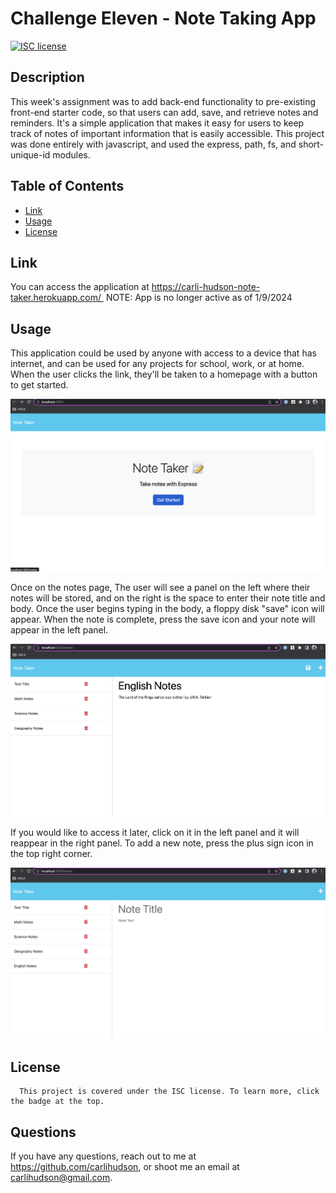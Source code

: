 #  Challenge Eleven - Note Taking App

  [![ISC license](https://img.shields.io/badge/License-ISC-blue.svg)](https://choosealicense.com/licenses/isc/)
        
  ## Description
   This week's assignment was to add back-end functionality to pre-existing front-end starter code, so that users can add, save, and retrieve notes and reminders. It's a simple application that makes it easy for users to keep track of notes of important information that is easily accessible. This project was done entirely with javascript, and used the express, path, fs, and short-unique-id modules.
  
  ## Table of Contents
  - [Link](#link)
  - [Usage](#usage)
  - [License](#license)

   ## Link
  You can access the application at https://carli-hudson-note-taker.herokuapp.com/  NOTE: App is no longer active as of 1/9/2024
  
  ## Usage
  This application could be used by anyone with access to a device that has internet, and can be used for any projects for school, work, or at home. When the user clicks the link, they'll be taken to a homepage with a button to get started. 
  
  ![Alt text](./public/assets/images/home-page.png)
  
  Once on the notes page, The user will see a panel on the left where their notes will be stored, and on the right is the space to enter their note title and body. Once the user begins typing in the body, a floppy disk "save" icon will appear. When the note is complete, press the save icon and your note will appear in the left panel. 
  
  ![Alt text](./public/assets/images/save-note.png)
  
  If you would like to access it later, click on it in the left panel and it will reappear in the right panel. To add a new note, press the plus sign icon in the top right corner.  

  ![Alt text](./public/assets/images/new-note.png)
  
  ## License
      This project is covered under the ISC license. To learn more, click the badge at the top.

  ## Questions
  If you have any questions, reach out to me at https://github.com/carlihudson, or shoot me an email at carlihudson@gmail.com.
   
